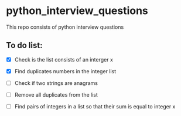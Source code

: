 # python_interview_questions
This repo consists of python interview questions

## To do list:
- [x] Check is the list consists of an interger x  
- [x] Find duplicates numbers in the integer list
- [ ] Check if two strings are anagrams
- [ ] Remove all duplicates from the list
- [ ] Find pairs of integers in a list so that their sum is equal to integer x

